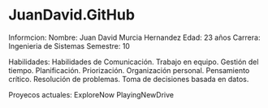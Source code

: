 # JuanDavid.GitHub

Informcion:
Nombre: Juan David Murcia Hernandez
Edad: 23 años
Carrera: Ingenieria de Sistemas
Semestre: 10

Habilidades:
Habilidades de Comunicación.
Trabajo en equipo.
Gestión del tiempo.
Planificación.
Priorización.
Organización personal.
Pensamiento crítico.
Resolución de problemas.
Toma de decisiones basada en datos.

Proyecos actuales:
ExploreNow
PlayingNewDrive
